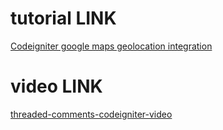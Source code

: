 # tutorial LINK #
[Codeigniter google maps geolocation integration](http://webeasystep.com/blog/view_article/Codeigniter_google_maps_geolocation_integration)

# video LINK #
[threaded-comments-codeigniter-video](https://www.youtube.com/watch?v=K9_wCK_fALY)